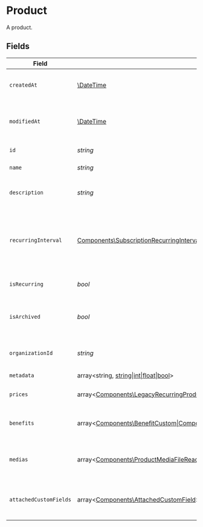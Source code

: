 # Product

A product.


## Fields

| Field                                                                                                                                                                                                                                                                                                     | Type                                                                                                                                                                                                                                                                                                      | Required                                                                                                                                                                                                                                                                                                  | Description                                                                                                                                                                                                                                                                                               |
| --------------------------------------------------------------------------------------------------------------------------------------------------------------------------------------------------------------------------------------------------------------------------------------------------------- | --------------------------------------------------------------------------------------------------------------------------------------------------------------------------------------------------------------------------------------------------------------------------------------------------------- | --------------------------------------------------------------------------------------------------------------------------------------------------------------------------------------------------------------------------------------------------------------------------------------------------------- | --------------------------------------------------------------------------------------------------------------------------------------------------------------------------------------------------------------------------------------------------------------------------------------------------------- |
| `createdAt`                                                                                                                                                                                                                                                                                               | [\DateTime](https://www.php.net/manual/en/class.datetime.php)                                                                                                                                                                                                                                             | :heavy_check_mark:                                                                                                                                                                                                                                                                                        | Creation timestamp of the object.                                                                                                                                                                                                                                                                         |
| `modifiedAt`                                                                                                                                                                                                                                                                                              | [\DateTime](https://www.php.net/manual/en/class.datetime.php)                                                                                                                                                                                                                                             | :heavy_check_mark:                                                                                                                                                                                                                                                                                        | Last modification timestamp of the object.                                                                                                                                                                                                                                                                |
| `id`                                                                                                                                                                                                                                                                                                      | *string*                                                                                                                                                                                                                                                                                                  | :heavy_check_mark:                                                                                                                                                                                                                                                                                        | The ID of the product.                                                                                                                                                                                                                                                                                    |
| `name`                                                                                                                                                                                                                                                                                                    | *string*                                                                                                                                                                                                                                                                                                  | :heavy_check_mark:                                                                                                                                                                                                                                                                                        | The name of the product.                                                                                                                                                                                                                                                                                  |
| `description`                                                                                                                                                                                                                                                                                             | *string*                                                                                                                                                                                                                                                                                                  | :heavy_check_mark:                                                                                                                                                                                                                                                                                        | The description of the product.                                                                                                                                                                                                                                                                           |
| `recurringInterval`                                                                                                                                                                                                                                                                                       | [Components\SubscriptionRecurringInterval](../../Models/Components/SubscriptionRecurringInterval.md)                                                                                                                                                                                                      | :heavy_check_mark:                                                                                                                                                                                                                                                                                        | The recurring interval of the product. If `None`, the product is a one-time purchase.                                                                                                                                                                                                                     |
| `isRecurring`                                                                                                                                                                                                                                                                                             | *bool*                                                                                                                                                                                                                                                                                                    | :heavy_check_mark:                                                                                                                                                                                                                                                                                        | Whether the product is a subscription.                                                                                                                                                                                                                                                                    |
| `isArchived`                                                                                                                                                                                                                                                                                              | *bool*                                                                                                                                                                                                                                                                                                    | :heavy_check_mark:                                                                                                                                                                                                                                                                                        | Whether the product is archived and no longer available.                                                                                                                                                                                                                                                  |
| `organizationId`                                                                                                                                                                                                                                                                                          | *string*                                                                                                                                                                                                                                                                                                  | :heavy_check_mark:                                                                                                                                                                                                                                                                                        | The ID of the organization owning the product.                                                                                                                                                                                                                                                            |
| `metadata`                                                                                                                                                                                                                                                                                                | array<string, [string\|int\|float\|bool](../../Models/Components/ProductMetadata.md)>                                                                                                                                                                                                                     | :heavy_check_mark:                                                                                                                                                                                                                                                                                        | N/A                                                                                                                                                                                                                                                                                                       |
| `prices`                                                                                                                                                                                                                                                                                                  | array<[Components\LegacyRecurringProductPriceFixed\|Components\LegacyRecurringProductPriceCustom\|Components\LegacyRecurringProductPriceFree\|Components\ProductPriceFixed\|Components\ProductPriceCustom\|Components\ProductPriceFree\|Components\ProductPriceMeteredUnit](../../Models/Components/Prices.md)> | :heavy_check_mark:                                                                                                                                                                                                                                                                                        | List of prices for this product.                                                                                                                                                                                                                                                                          |
| `benefits`                                                                                                                                                                                                                                                                                                | array<[Components\BenefitCustom\|Components\BenefitDiscord\|Components\BenefitGitHubRepository\|Components\BenefitDownloadables\|Components\BenefitLicenseKeys\|Components\BenefitMeterCredit](../../Models/Components/Benefit.md)>                                                                       | :heavy_check_mark:                                                                                                                                                                                                                                                                                        | List of benefits granted by the product.                                                                                                                                                                                                                                                                  |
| `medias`                                                                                                                                                                                                                                                                                                  | array<[Components\ProductMediaFileRead](../../Models/Components/ProductMediaFileRead.md)>                                                                                                                                                                                                                 | :heavy_check_mark:                                                                                                                                                                                                                                                                                        | List of medias associated to the product.                                                                                                                                                                                                                                                                 |
| `attachedCustomFields`                                                                                                                                                                                                                                                                                    | array<[Components\AttachedCustomField](../../Models/Components/AttachedCustomField.md)>                                                                                                                                                                                                                   | :heavy_check_mark:                                                                                                                                                                                                                                                                                        | List of custom fields attached to the product.                                                                                                                                                                                                                                                            |